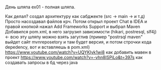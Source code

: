 День шляпа
ex01 - полная шляпа.

Как делал? создал архитектуру как сабджекте (src -> main -> и  т.д)
Просто насоздавал файлов крч.
Потом открыл проект Chat в IDEA и правой кнопкой нажал Add Frameworks Support и выбрал Maven
Добавился pom.xml, в него загрузил зависимости (hikari, postresql, slf4j) <- всю эту шляпу можно взять загуглив (пример "postrsql maven" выйдет сайт mvnreposetory и там будет версия, и потом строчки кода depedency, вот и вставляешь в pom.xml)
https://www.youtube.com/watch?v=UQYKIyk1wi8 как добавить мавен в проект
https://www.youtube.com/watch?v=-vhn8lSPiLo&t=397s как создавать запросы в бд через java
